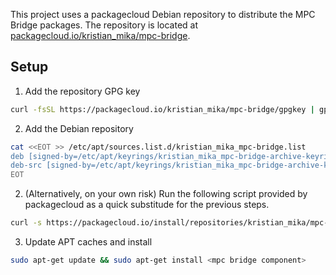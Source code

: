 This project uses a packagecloud Debian repository to distribute the MPC Bridge packages. The repository is located at [packagecloud.io/kristian_mika/mpc-bridge](https://packagecloud.io/kristian_mika/mpc-bridge).

## Setup

1. Add the repository GPG key

```bash
curl -fsSL https://packagecloud.io/kristian_mika/mpc-bridge/gpgkey | gpg --dearmor > /etc/apt/keyrings/kristian_mika_mpc-bridge-archive-keyring.gpg
```

2. Add the Debian repository

```bash
cat <<EOT >> /etc/apt/sources.list.d/kristian_mika_mpc-bridge.list
deb [signed-by=/etc/apt/keyrings/kristian_mika_mpc-bridge-archive-keyring.gpg] https://packagecloud.io/kristian_mika/mpc-bridge/ubuntu trusty main
deb-src [signed-by=/etc/apt/keyrings/kristian_mika_mpc-bridge-archive-keyring.gpg] https://packagecloud.io/kristian_mika/mpc-bridge/ubuntu trusty main
EOT
```

2. (Alternatively, on your own risk) Run the following script provided by packagecloud as a quick substitude for the previous steps.

```bash
curl -s https://packagecloud.io/install/repositories/kristian_mika/mpc-bridge/script.deb.sh?any=true | sudo bash
```

3. Update APT caches and install

```bash
sudo apt-get update && sudo apt-get install <mpc bridge component>
```

